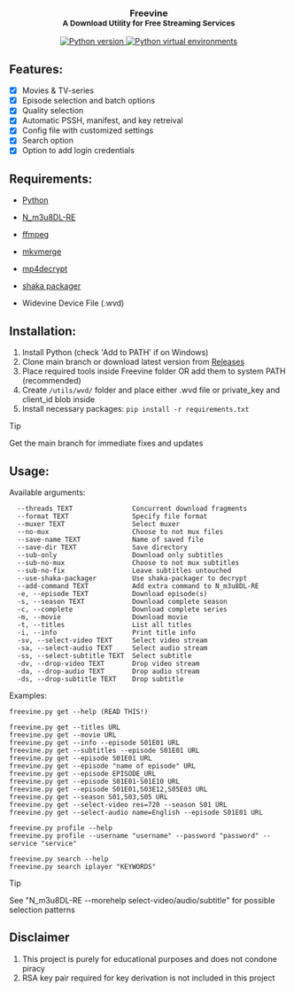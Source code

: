 <h3 align="center">Freevine<br/>
<sup>A Download Utility for Free Streaming Services</sup></h3>
<p align="center">
    <a href="https://python.org">
        <img src="https://img.shields.io/badge/python-3.9+-blue" alt="Python version">
    </a>
    <a href="https://docs.python.org/3/library/venv.html">
        <img src="https://img.shields.io/badge/python-venv-blue" alt="Python virtual environments">
    </a>
</p>

## Features:

- [x] Movies & TV-series
- [x] Episode selection and batch options
- [x] Quality selection
- [x] Automatic PSSH, manifest, and key retreival 
- [x] Config file with customized settings
- [x] Search option
- [x] Option to add login credentials

## Requirements:

* [Python](https://www.python.org/)

* [N_m3u8DL-RE](https://github.com/nilaoda/N_m3u8DL-RE/releases/)

* [ffmpeg](https://ffmpeg.org/)

* [mkvmerge](https://mkvtoolnix.download/downloads.html)

* [mp4decrypt](https://www.bento4.com/downloads/)

* [shaka packager](https://github.com/shaka-project/shaka-packager)

* Widevine Device File (.wvd)

## Installation:

1. Install Python (check 'Add to PATH' if on Windows)
2. Clone main branch or download latest version from [Releases](https://github.com/stabbedbybrick/freevine/releases)
3. Place required tools inside Freevine folder OR add them to system PATH (recommended)
4. Create `/utils/wvd/` folder and place either .wvd file or private_key and client_id blob inside
5. Install necessary packages: `pip install -r requirements.txt`

> [!TIP]
> Get the main branch for immediate fixes and updates

## Usage:

Available arguments:

```
  --threads TEXT               Concurrent download fragments
  --format TEXT                Specify file format
  --muxer TEXT                 Select muxer
  --no-mux                     Choose to not mux files
  --save-name TEXT             Name of saved file
  --save-dir TEXT              Save directory
  --sub-only                   Download only subtitles
  --sub-no-mux                 Choose to not mux subtitles
  --sub-no-fix                 Leave subtitles untouched
  --use-shaka-packager         Use shaka-packager to decrypt
  --add-command TEXT           Add extra command to N_m3u8DL-RE
  -e, --episode TEXT           Download episode(s)
  -s, --season TEXT            Download complete season
  -c, --complete               Download complete series
  -m, --movie                  Download movie
  -t, --titles                 List all titles
  -i, --info                   Print title info
  -sv, --select-video TEXT     Select video stream
  -sa, --select-audio TEXT     Select audio stream
  -ss, --select-subtitle TEXT  Select subtitle
  -dv, --drop-video TEXT       Drop video stream
  -da, --drop-audio TEXT       Drop audio stream
  -ds, --drop-subtitle TEXT    Drop subtitle
```
Examples:

```
freevine.py get --help (READ THIS!)

freevine.py get --titles URL
freevine.py get --movie URL
freevine.py get --info --episode S01E01 URL
freevine.py get --subtitles --episode S01E01 URL
freevine.py get --episode S01E01 URL
freevine.py get --episode "name of episode" URL
freevine.py get --episode EPISODE_URL
freevine.py get --episode S01E01-S01E10 URL
freevine.py get --episode S01E01,S03E12,S05E03 URL
freevine.py get --season S01,S03,S05 URL
freevine.py get --select-video res=720 --season S01 URL
freevine.py get --select-audio name=English --episode S01E01 URL

freevine.py profile --help
freevine.py profile --username "username" --password "password" --service "service"

freevine.py search --help
freevine.py search iplayer "KEYWORDS"

```
> [!TIP]
> See "N_m3u8DL-RE --morehelp select-video/audio/subtitle" for possible selection patterns

## Disclaimer

1. This project is purely for educational purposes and does not condone piracy
2. RSA key pair required for key derivation is not included in this project


